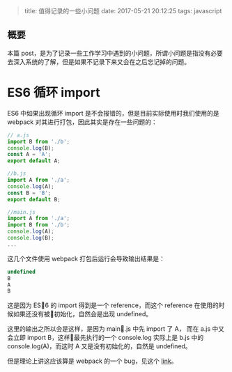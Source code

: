 >title: 值得记录的一些小问题
>date: 2017-05-21 20:12:25
>tags: javascript

## 概要
本篇 post，是为了记录一些工作学习中遇到的小问题，所谓小问题是指没有必要去深入系统的了解，但是如果不记录下来又会在之后忘记掉的问题。

# ES6 循环 import
ES6 中如果出现循环 import 是不会报错的，但是目前实际使用时我们使用的是 webpack 对其进行打包，因此其实是存在一些问题的：

```javascript
// a.js
import B from './b';
console.log(B);
const A = 'A';
export default A;

//b.js
import A from './a';
console.log(A);
const B = 'B';
export default B;

//main.js
import A from './a';
import B from './b';
console.log(A);
console.log(B);
...
```

这几个文件使用 webpack 打包后运行会导致输出结果是：
```javascript
undefined
B
A
B
```

这是因为 ES6 的 import 得到是一个 reference，而这个 reference 在使用的时候如果还没有被初始化，自然会是出现 undefined。

这里的输出之所以会是这样，是因为 main.js 中先 import 了 A， 而在 a.js 中又会立即 import B，这样最先执行的一个 console.log 实际上是 b.js 中的 console.log(A)，而这时 A 又是没有初始化的，自然是 undefined。

但是理论上讲这应该算是 webpack 的一个 bug，见这个 [link](https://github.com/webpack/webpack/issues/1788)。
